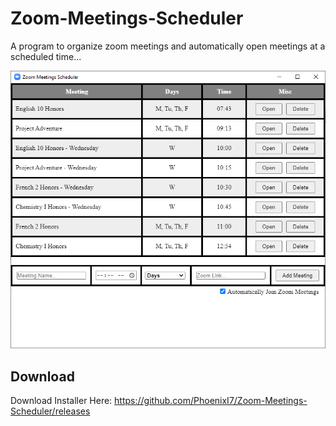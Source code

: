 # Zoom-Meetings-Scheduler
A program to organize zoom meetings and automatically open meetings at a scheduled time...

![alt text](https://github.com/PhoenixI7/Zoom-Meetings-Scheduler/blob/main/assets/Zoom_Scheduler_Example.png?raw=true)

## Download
Download Installer Here: https://github.com/PhoenixI7/Zoom-Meetings-Scheduler/releases
